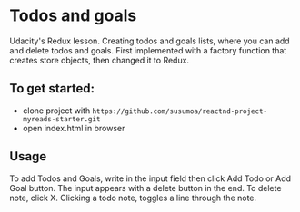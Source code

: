 # Todos and goals

Udacity's Redux lesson. Creating todos and goals lists, where you can add and delete todos and goals. First implemented with a factory function that creates store objects, then changed it to Redux.

## To get started:

* clone project with `https://github.com/susumoa/reactnd-project-myreads-starter.git`
* open index.html in browser

## Usage

To add Todos and Goals, write in the input field then click Add Todo or Add Goal button. The input appears with a delete button in the end. To delete note, click X. Clicking a todo note, toggles a line through the note.
